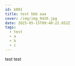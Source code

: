 ```yaml
---
id: b001
title: test bbb aaa
cover: /img/img_9426.jpg
date: 2025-05-15T09:40:22.652Z
tags:
  - test
  - a
  - b
  - c
---
```

test test